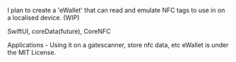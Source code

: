 I plan to create a 'eWallet' that can read and emulate NFC tags to use in on a localised device. (WIP)

SwiftUI, coreData(future), CoreNFC

Applications - Using it on a gatescanner, store nfc data, etc
eWallet is under the MIT License. 
